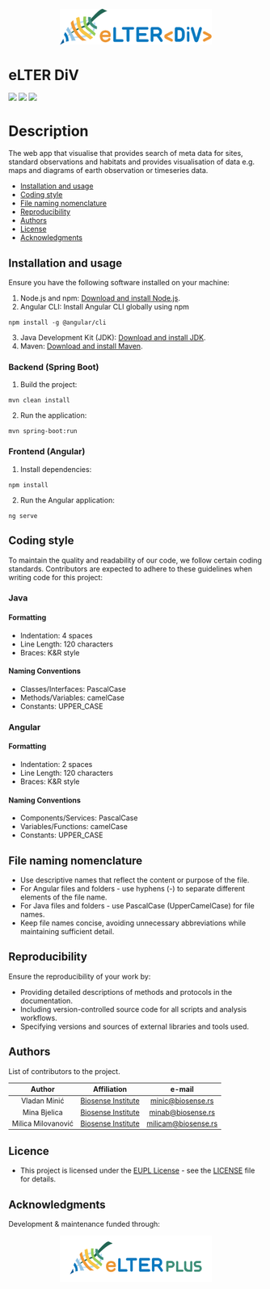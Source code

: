 <p align="center">
  <img src="divPortal/src/assets/img/logo/elter_div_logo.png" alt="eLTER Project Logo" width="300" height="auto"/>
</p>

# eLTER DiV

![](https://img.shields.io/badge/license-EUPL--1.2-green)
![](https://img.shields.io/badge/angular-12.0.5-green)
![](https://img.shields.io/badge/Java-14-green)

# Description
The web app that visualise that provides search of meta data for sites, standard observations and habitats and provides visualisation of data e.g. maps and diagrams of earth observation or timeseries data.


-   [Installation and usage](#installation-and-usage)
-   [Coding style](#coding-style)
-   [File naming nomenclature](#file-naming-nomenclature)
-   [Reproducibility](#reproducibility)
-   [Authors](#authors)
-   [License](#license)
-   [Acknowledgments](#acknowledgments)

## Installation and usage
Ensure you have the following software installed on your machine:
1. Node.js and npm: [Download and install Node.js](https://nodejs.org/en).
2. Angular CLI: Install Angular CLI globally using npm
 ```
npm install -g @angular/cli
 ```  
3. Java Development Kit (JDK): [Download and install JDK](https://www.oracle.com/java/technologies/downloads/#java14).
4. Maven: [Download and install Maven](https://maven.apache.org/install.html).

### Backend (Spring Boot)
1. Build the project:
```
mvn clean install
```

2. Run the application:
```
mvn spring-boot:run
```

### Frontend (Angular)
1. Install dependencies:
```
npm install
```
2. Run the Angular application:
```
ng serve
```

## Coding style
To maintain the quality and readability of our code, we follow certain coding standards. 
Contributors are expected to adhere to these guidelines when writing code for this project:


### Java
#### Formatting
-   Indentation: 4 spaces
-   Line Length: 120 characters
-   Braces: K&R style
#### Naming Conventions
-   Classes/Interfaces: PascalCase
-   Methods/Variables: camelCase
-   Constants: UPPER_CASE

### Angular
#### Formatting
-   Indentation: 2 spaces
-   Line Length: 120 characters
-   Braces: K&R style
#### Naming Conventions
-   Components/Services: PascalCase
-   Variables/Functions: camelCase
-   Constants: UPPER_CASE


## File naming nomenclature

-   Use descriptive names that reflect the content or purpose of the
    file.
-   For Angular files and folders - use hyphens (-) to separate different elements of the file name.
-   For Java files and folders - use PascalCase (UpperCamelCase) for file names.
-   Keep file names concise, avoiding unnecessary abbreviations while
    maintaining sufficient detail.

## Reproducibility

Ensure the reproducibility of your work by:

-   Providing detailed descriptions of methods and protocols in the
    documentation.
-   Including version-controlled source code for all scripts and
    analysis workflows.
-   Specifying versions and sources of external libraries and tools
    used.

## Authors

List of contributors to the project.

| Author | Affiliation | e-mail |
| :---: | :---: | :---: |
| Vladan Minić | [Biosense Institute](https://biosens.rs/en) | [minic\@biosense.rs](mailto:minic@biosense.rs) |
| Mina Bjelica | [Biosense Institute](https://biosens.rs/en) | [minab\@biosense.rs](mailto:minab@biosense.rs) |
| Milica Milovanović | [Biosense Institute](https://biosens.rs/en) | [milicam\@biosense.rs](mailto:milicam@biosense.rs) |


## Licence
-   This project is licensed under the [EUPL    License](https://eupl.eu/) - see the [LICENSE](LICENSE) file for
    details.


## Acknowledgments
Development & maintenance funded through:

<p align="center">
  <img src="divPortal/src/assets/img/logo/eLTER_PLUS_Logo.png" alt="eLTER Project Logo" width="300" height="auto"/>
</p>
